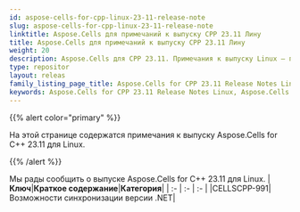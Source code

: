 ```yaml
---
id: aspose-cells-for-cpp-linux-23-11-release-note
slug: aspose-cells-for-cpp-linux-23-11-release-note
linktitle: Aspose.Cells для примечаний к выпуску CPP 23.11 Лину
title: Aspose.Cells для примечаний к выпуску CPP 23.11 Лину
weight: 20
description: Aspose.Cells для CPP 23.11. Примечания к выпуску Linux – последние улучшения, новые функции и исправления.
type: repositor
layout: releas
family_listing_page_title: Aspose.Cells for CPP 23.11 Release Notes Linu
keywords: Aspose.Cells for CPP 23.11 Release Notes Linux, Aspose.Cells for CPP 23.11 Linux updates and fixe
---
```

{{% alert color="primary" %}}

На этой странице содержатся примечания к выпуску Aspose.Cells for C++ 23.11 для Linux.

{{% /alert %}}

Мы рады сообщить о выпуске Aspose.Cells for C++ 23.11 для Linux.
|**Ключ**|**Краткое содержание**|**Категория**|
| :- | :- | :- |
|CELLSCPP-991|Возможности синхронизации версии .NET|
